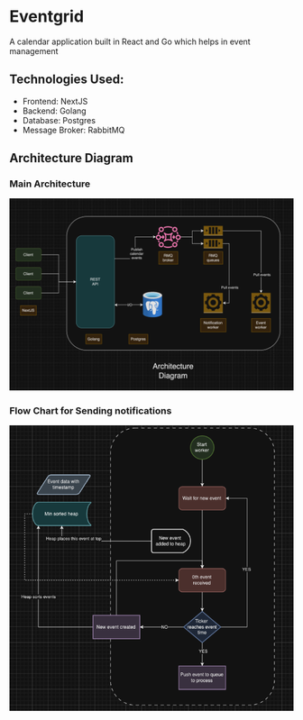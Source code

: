 # Eventgrid
A calendar application built in React and Go which helps in event management


## Technologies Used:
- Frontend: NextJS
- Backend: Golang
- Database: Postgres
- Message Broker: RabbitMQ


## Architecture Diagram

### Main Architecture 
![Architecture Diagram](./images/overall-architecture.png)

### Flow Chart for Sending notifications

![Flow Chart for notifications](./images/notification-worker.png)